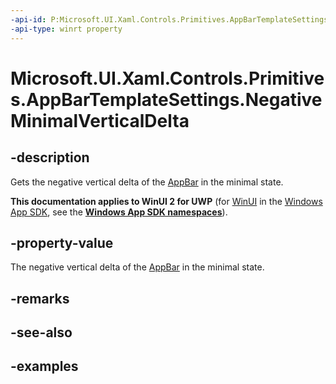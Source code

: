```yaml
---
-api-id: P:Microsoft.UI.Xaml.Controls.Primitives.AppBarTemplateSettings.NegativeMinimalVerticalDelta
-api-type: winrt property
---
```


<!-- Property syntax.
public double NegativeMinimalVerticalDelta { get; }
-->

# Microsoft.UI.Xaml.Controls.Primitives.AppBarTemplateSettings.NegativeMinimalVerticalDelta

## -description

Gets the negative vertical delta of the [AppBar](../microsoft.ui.xaml.controls/appbar.md) in the minimal state.

**This documentation applies to WinUI 2 for UWP** (for [WinUI](/windows/apps/winui/winui3/) in the [Windows App SDK](/windows/apps/windows-app-sdk/), see the **[Windows App SDK namespaces](/windows/windows-app-sdk/api/winrt/)**).

## -property-value

The negative vertical delta of the [AppBar](../microsoft.ui.xaml.controls/appbar.md) in the minimal state.

## -remarks

## -see-also

## -examples

